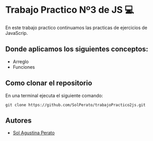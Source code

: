 # Trabajo Practico Nº3 de JS 💻

En este trabajo practico continuamos las practicas de ejercicios de JavaScrip. 

## Donde aplicamos los siguientes conceptos:

- Arreglo 
- Funciones

## Como clonar el repositorio
En una terminal ejecuta el siguiente comando:

   ```  
   git clone https://github.com/SolPerato/trabajoPractico2js.git
   ```

   ## Autores

   - [Sol Agustina Perato](https://github.com/SolPerato)